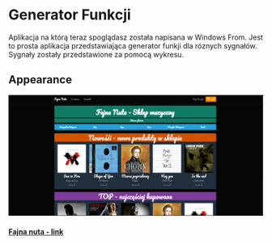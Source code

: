 # Generator Funkcji
Aplikacja na którą teraz spoglądasz została napisana w Windows From. 
Jest to prosta aplikacja przedstawiająca generator funkji dla róznych sygnałów.
Sygnały zostały przedstawione za pomocą wykresu.
## Appearance
![alt text](https://github.com/NoEducation/Sklep-Muzyczny-1.0-/blob/master/SklepMuzyczny/SklepMuzyczny/Content/img/mainIndexExample.png)
#### [Fajna nuta - link]()
